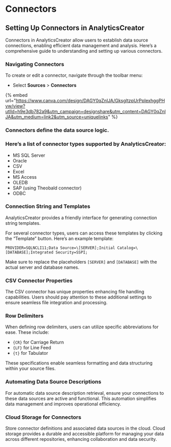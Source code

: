 # Connectors

## Setting Up Connectors in AnalyticsCreator

Connectors in AnalyticsCreator allow users to establish data source connections, enabling efficient data management and analysis. Here’s a comprehensive guide to understanding and setting up various connectors.

### Navigating Connectors

To create or edit a connector, navigate through the toolbar menu:

* Select **Sources** > **Connectors**

{% embed url="https://www.canva.com/design/DAGY0qZnlJA/GksgltzpUrPpIexhggPHvw/view?utlId=h9e3db782a9&utm_campaign=designshare&utm_content=DAGY0qZnlJA&utm_medium=link2&utm_source=uniquelinks" %}

### Connectors define the data source logic.&#x20;

### Here’s a list of connector types supported by AnalyticsCreator:

* MS SQL Server
* Oracle
* CSV
* Excel
* MS Access
* OLEDB
* SAP (using Theobald connector)
* ODBC

### Connection String and Templates

AnalyticsCreator provides a friendly interface for generating connection string templates.&#x20;

For several connector types, users can access these templates by clicking the “Template” button. Here’s an example template:

```
PROVIDER=SQLNCLI11;Data Source=\[SERVER];Initial Catalog=\[DATABASE];Integrated Security=SSPI;
```

Make sure to replace the placeholders `[SERVER]` and `[DATABASE]` with the actual server and database names.

### CSV Connector Properties

The CSV connector has unique properties enhancing file handling capabilities. Users should pay attention to these additional settings to ensure seamless file integration and processing.

### Row Delimiters

When defining row delimiters, users can utilize specific abbreviations for ease. These include:

* `{CR}` for Carriage Return
* `{LF}` for Line Feed
* `{t}` for Tabulator

These specifications enable seamless formatting and data structuring within your source files.

### Automating Data Source Descriptions

For automatic data source description retrieval, ensure your connections to these data sources are active and functional. This automation simplifies data management and improves operational efficiency.

### Cloud Storage for Connectors

Store connector definitions and associated data sources in the cloud. Cloud storage provides a durable and accessible platform for managing your data across different repositories, enhancing collaboration and data security.

